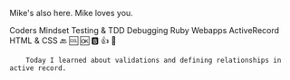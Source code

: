 Mike's also here. Mike loves you.

     

Coders Mindset 	Testing & TDD 	Debugging 	Ruby Webapps 	ActiveRecord 	HTML & CSS
        🔙         	 🆒              🆗           🅱            👍          🚫
        
        Today I learned about validations and defining relationships in active record.
